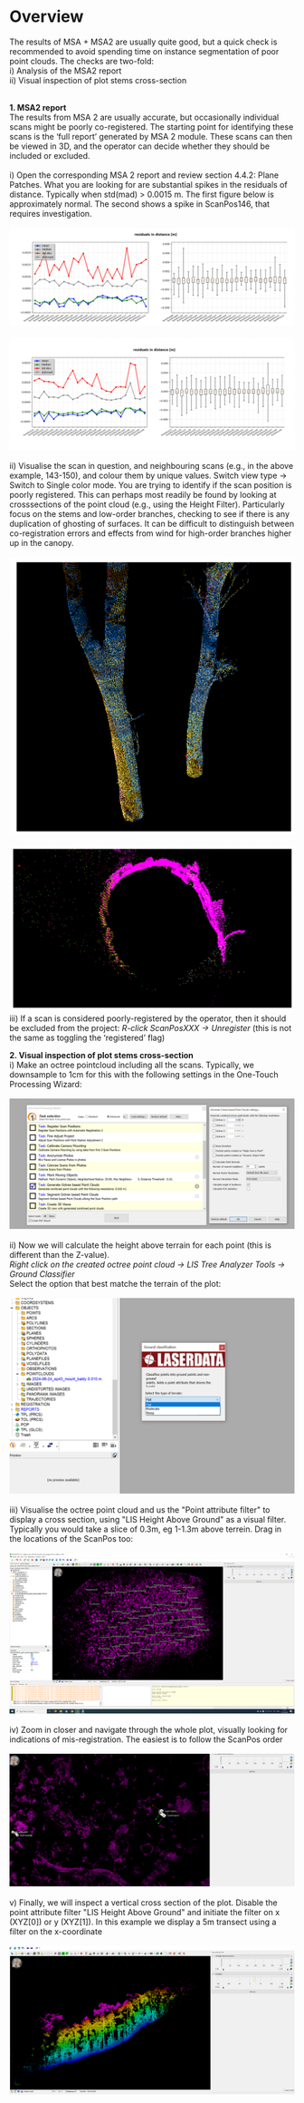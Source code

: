 # Overview
The results of MSA + MSA2 are usually quite good, but a quick check is recommended to avoid spending time on instance segmentation of poor point clouds. 
The checks are two-fold:
<br>
i) Analysis of the MSA2 report
<br>
ii) Visual inspection of plot stems cross-section
<br><br>

**1. MSA2 report**
<br>
The results from MSA 2 are usually accurate, but occasionally individual scans
might be poorly co-registered. The starting point for identifying these scans is the
‘full report’ generated by MSA 2 module. These scans can then be viewed in 3D,
and the operator can decide whether they should be included or excluded.
<br><br>
i) Open the corresponding MSA 2 report and review section 4.4.2: Plane
Patches. What you are looking for are substantial spikes in the residuals of distance.
Typically when std(mad) > 0.0015 m. The first figure below is approximately
normal. The second shows a spike in ScanPos146, that requires investigation.
<br><br>![alt text](img/MSA2_rep1.png)
<br><br>![alt text](img/MSA2_rep2.png)<br><br>
ii) Visualise the scan in question, and neighbouring scans (e.g., in the above
example, 143-150), and colour them by unique values. Switch view type →
Switch to Single color mode. You are trying to identify if the scan position is poorly
registered. This can perhaps most readily be found by looking at crosssections
of the point cloud (e.g., using the Height Filter). Particularly focus on
the stems and low-order branches, checking to see if there is any duplication of ghosting
of surfaces. It can be difficult to distinguish between co-registration errors and
effects from wind for high-order branches higher up in the canopy.
<br><br>![alt text](img/MSA2_rep3.png)
<br><br>![alt text](img/MSA2_rep4.png)<br>
iii) If a scan is considered poorly-registered by the operator, then it should be
excluded from the project: *R-click ScanPosXXX → Unregister* (this is not the same
as toggling the ‘registered’ flag)

**2. Visual inspection of plot stems cross-section**
<br>
i) Make an octree pointcloud including all the scans. Typically, we downsample to 1cm for this with the following settings in the One-Touch Processing Wizard:
<br><br>![alt text](img/octree.png)<br><br>
ii) Now we will calculate the height above terrain for each point (this is different than the Z-value). <br>
*Right click on the created octree point cloud → LIS Tree Analyzer Tools → Ground Classifier*<br>
Select the option that best matche the terrain of the plot:
<br><br>![alt text](img/LIS.png)<br><br>
iii) Visualise the octree point cloud and us the "Point attribute filter" to display a cross section, using "LIS Height Above Ground" as a visual filter. Typically you would take a slice of 0.3m, eg 1-1.3m above terrein. Drag in the locations of the ScanPos too:
<br><br>![alt text](img/QC2.png)<br><br>
iv) Zoom in closer and navigate through the whole plot, visually looking for indications of mis-registration. The easiest is to follow the ScanPos order
<br><br>![alt text](img/QC.png)<br><br>
v) Finally, we will inspect a vertical cross section of the plot. Disable the point attribute filter "LIS Height Above Ground" and initiate the filter on x (XYZ[0]) or y (XYZ[1]). In this example we display a 5m transect using a filter on the x-coordinate
<br><br>![alt text](img/QC3.png)<br><br>